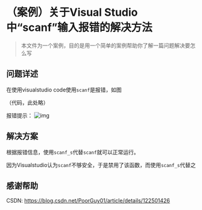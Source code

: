 # （案例）关于Visual Studio 中“scanf”输入报错的解决方法

> 本文件为一个案例，目的是用一个简单的案例帮助你了解一篇问题解决要怎么写

## 问题详述

在使用visualstudio code使用`scanf`是报错，如图

（代码，此处略）

报错提示：
![img](https://img-blog.csdnimg.cn/f8ae2ea0541e4e9a9e01f77533b250bc.png?x-oss-process=image/watermark,type_d3F5LXplbmhlaQ,shadow_50,text_Q1NETiBAUG9vckd1eTAx,size_20,color_FFFFFF,t_70,g_se,x_16)

## 解决方案

根据报错信息，使用`scanf_s`代替`scanf`就可以正常运行。

因为Visualstudio认为`scanf`不够安全，于是禁用了该函数，而使用`scanf_s`代替之



## 感谢帮助

CSDN: https://blog.csdn.net/PoorGuy01/article/details/122501426